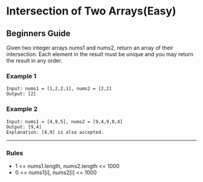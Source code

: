 # Intersection of Two Arrays(Easy)

## Beginners Guide

Given two integer arrays nums1 and nums2, return an array of their intersection. Each element in the result must be unique and you may return the result in any order.

### Example 1

```go=
Input: nums1 = [1,2,2,1], nums2 = [2,2]
Output: [2]
```

### Example 2

```go=
Input: nums1 = [4,9,5], nums2 = [9,4,9,8,4]
Output: [9,4]
Explanation: [4,9] is also accepted.
```

---

### Rules

* 1 <= nums1.length, nums2.length <= 1000
* 0 <= nums1[i], nums2[i] <= 1000
